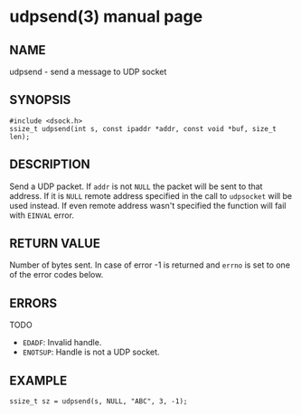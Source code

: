 # udpsend(3) manual page

## NAME

udpsend - send a message to UDP socket

## SYNOPSIS

```
#include <dsock.h>
ssize_t udpsend(int s, const ipaddr *addr, const void *buf, size_t len);
```

## DESCRIPTION

Send a UDP packet. If `addr` is not `NULL` the packet will be sent to that address. If it is `NULL` remote address specified in the call to `udpsocket` will be used instead. If even remote address wasn't specified the function will fail with `EINVAL` error.

## RETURN VALUE

Number of bytes sent. In case of error -1 is returned and `errno` is set to one of the error codes below.

## ERRORS

TODO

* `EDADF`: Invalid handle.
* `ENOTSUP`: Handle is not a UDP socket.

## EXAMPLE

```
ssize_t sz = udpsend(s, NULL, "ABC", 3, -1);
```

